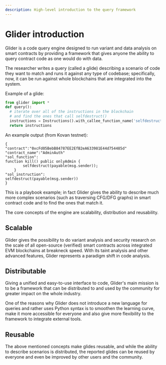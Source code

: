 ```yaml
---
description: High-level introduction to the query framework
---
```


# Glider introduction

Glider is a code query engine designed to run variant and data analysis on smart contracts by providing a framework that gives anyone the ability to query contract code as one would do with data.

The researcher writes a query (called a glide) describing a scenario of code they want to match and runs it against any type of codebase; specifically, now, it can be run against whole blockchains that are integrated into the system.

Example of a glide:

```python
from glider import *
def query():
  # iterate over all of the instructions in the blockchain
  # and find the ones that call selfdestruct()
  instructions = Instructions().with_callee_function_name('selfdestruct').exec(100)
  return instructions
```

An example output (from Kovan testnet):

```solidity
{
"contract":"0xcFd05BebB84787EE2EfB2eA633981E44d754485d"
"contract_name":"AdminAuth"
"sol_function":
function kill() public onlyAdmin {
        selfdestruct(payable(msg.sender));
    }
"sol_instruction":
selfdestruct(payable(msg.sender))
}
```

This is a playbook example; in fact Glider gives the ability to describe much more complex scenarios (such as traversing CFG/DFG graphs) in smart contract code and to find the ones that match it.

The core concepts of the engine are scalability, distribution and reusability.&#x20;

## Scalable

Glider gives the possibility to do variant analysis and security research on the scale of all open-source (verified) smart contracts across integrated EVM blockchains at breakneck speed. With its taint analysis and other advanced features, Glider represents a paradigm shift in code analysis.

## Distributable

Giving a unified and easy-to-use interface to code, Glider's main mission is to be a framework that can be distributed to and used by the community for greater impact on the whole industry.

One of the reasons why Glider does not introduce a new language for queries and rather uses Python syntax is to smoothen the learning curve, make it more accessible for everyone and also give more flexibility to the framework to integrate external tools.

## Reusable

The above mentioned concepts make glides reusable, and while the ability to describe scenarios is distributed, the reported glides can be reused by everyone and even be improved by other users and the community.
